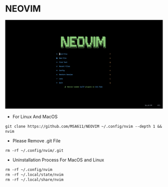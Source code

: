 # NEOVIM

![NEOVIM DASH](./NEOVIM.png)

- For Linux And MacOS

```
git clone https://github.com/MSA611/NEOVIM ~/.config/nvim --depth 1 && nvim

```

- Please Remove .git File

```
rm -rf ~/.config/nvim/.git
```

- Uninstallation Process For MacOS and Linux

```
rm -rf ~/.config/nvim
rm -rf ~/.local/state/nvim
rm -rf ~/.local/share/nvim

```
